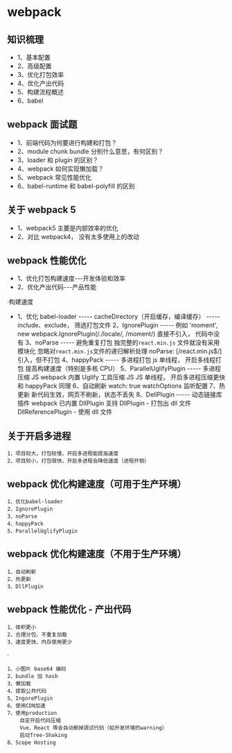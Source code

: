 # webpack

## 知识梳理

- 1、基本配置
- 2、高级配置
- 3、优化打包效率
- 4、优化产出代码
- 5、构建流程概述
- 6、babel

## webpack 面试题

- 1、前端代码为何要进行构建和打包？
- 2、module chunk bundle 分别什么意思，有何区别？
- 3、loader 和 plugin 的区别？
- 4、webpack 如何实现懒加载？
- 5、webpack 常见性能优化
- 6、babel-runtime 和 babel-polyfill 的区别

## 关于 webpack 5

- 1、webpack5 主要是内部效率的优化
- 2、对比 webpack4， 没有太多使用上的改动

## webpack 性能优化

- 1、优化打包构建速度---开发体验和效率
- 2、优化产出代码---产品性能

·构建速度

- 1、优化 babel-loader
  ----- cacheDirectory（开启缓存，编译缓存）
  ----- include、exclude， 筛选打包文件
  2、IgnorePlugin
  ----- 例如 'moment',
  new webpack.IgnorePlugin(/\.\/locale/, /moment/)
  直接不引入， 代码中没有
  3、noParse
  ----- 避免重复打包
  独完整的`react.min.js` 文件就没有采用模块化
  忽略对`react.min.js`文件的递归解析处理
  noParse: [/react\.min\.js$/]
  引入，但不打包
  4、happyPack
  ----- 多进程打包
  js 单线程， 开启多线程打包
  提高构建速度（特别是多核 CPU）
  5、ParallelUglifyPlugin
  ----- 多进程压缩 JS
  webpack 内置 Uglify 工具压缩 JS
  JS 单线程， 开启多进程压缩更快
  和 happyPack 同理
  6、自动刷新
  watch: true
  watchOptions 监听配置
  7、热更新
  新代码生效，网页不刷新，状态不丢失
  8、DellPlugin
  ----- 动态链接库插件
  webpack 已内置 DllPlugin 支持
  DllPlugin - 打包出 dll 文件
  DllReferencePlugin - 使用 dll 文件

## 关于开启多进程

    1、项目较大，打包较慢，开启多进程能提高速度
    2、项目较小，打包很快，开启多进程会降低速度（进程开销）

## webpack 优化构建速度（可用于生产环境）

    1、优化babel-loader
    2、IgnorePlugin
    3、noParse
    4、happyPack
    5、ParallelUglifyPlugin

## webpack 优化构建速度（不用于生产环境）

    1、自动刷新
    2、热更新
    3、DllPlugin

## webpack 性能优化 - 产出代码

    1、体积更小
    2、合理分包，不重复加载
    3、速度更快、内存使用更少

·

    1、小图片 base64 编码
    2、bundle 加 hash
    3、懒加载
    4、提取公共代码
    5、IngorePlugin
    6、使用CDN加速
    7、使用production
        自定开启代码压缩
        Vue、React 等会自动删掉调试代码（如开发环境的warning）
        启动Tree-Shaking
    8、Scope Hosting
